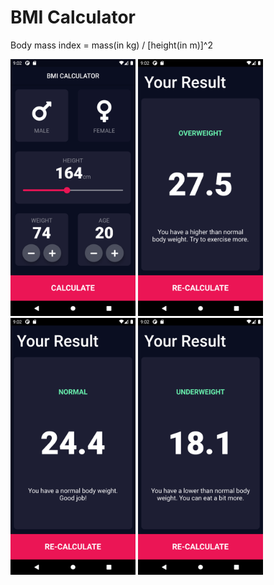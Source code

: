 # BMI Calculator

Body mass index = mass(in kg) / [height(in m)]^2

<p float="left">
  <img src="images/Screenshot_20210117_133153.png" width="200">
  <img src="images/Screenshot_20210117_133200.png" width="200">
  <img src="images/Screenshot_20210117_134916.png" width="200">
  <img src="images/Screenshot_20210117_134942.png" width="200">
</p>
